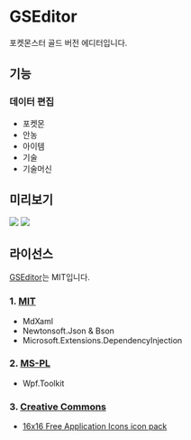 # GSEditor

포켓몬스터 골드 버전 에디터입니다.

## 기능

### 데이터 편집

* 포켓몬
* 안농
* 아이템
* 기술
* 기술머신

## 미리보기

![](./Docs/Images/readme_0.png)
![](./Docs/Images/readme_1.png)

## 라이선스

[GSEditor](./LICENSE.md)는 MIT입니다.

### 1. [MIT](./Docs/Licenses/mit.md)

* MdXaml
* Newtonsoft.Json & Bson
* Microsoft.Extensions.DependencyInjection

### 2. [MS-PL](./Docs/Licenses/ms-pl.md)

* Wpf.Toolkit

### 3. [Creative Commons](https://creativecommons.org/licenses/by/3.0)

* [16x16 Free Application Icons icon pack](https://www.iconfinder.com/iconsets/6x16-free-application-icons)
